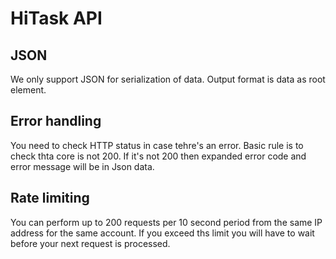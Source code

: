 HiTask API
====================



JSON
-----------------

We only support JSON for serialization of data. Output format is data as root element.


Error handling
---------------

You need to check HTTP status in case tehre's an error. Basic rule is to check thta core is not 200. If it's not 200 then expanded error code and error message will be in Json data.


Rate limiting
-------------

You can perform up to 200 requests per 10 second period from the same IP address for the same account. If you exceed ths limit you will have to wait before your next request is processed.



